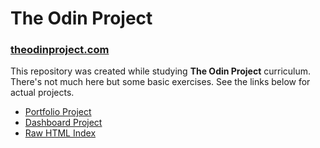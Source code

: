 # The Odin Project
### [theodinproject.com](https://www.theodinproject.com/)

This repository was created while studying **The Odin Project** curriculum. There's not much here but some basic exercises. See the links below for actual projects.

* [Portfolio Project](https://deanwagner.github.io/portfolio/)
* [Dashboard Project](https://deanwagner.github.io/dashboard/)
* [Raw HTML Index](https://deanwagner.github.io/odin_project/)